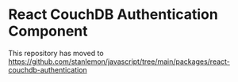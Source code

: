 # React CouchDB Authentication Component

This repository has moved to
<https://github.com/stanlemon/javascript/tree/main/packages/react-couchdb-authentication>
